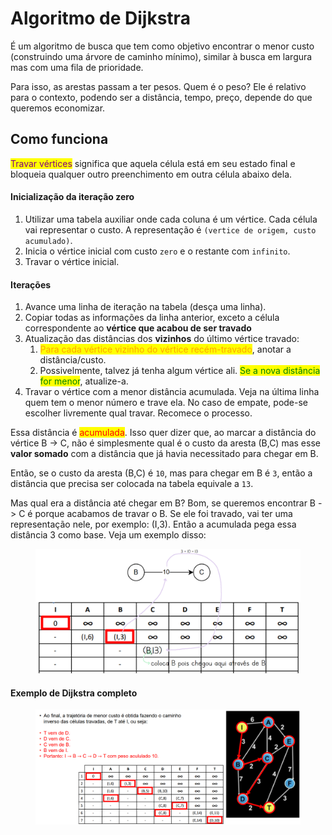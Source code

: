 # Algoritmo de Dijkstra

É um algoritmo de busca que tem como objetivo encontrar o menor custo (construindo uma árvore de caminho mínimo), similar à busca em largura mas com uma fila de prioridade.

Para isso, as arestas passam a ter pesos. Quem é o peso? Ele é relativo para o contexto, podendo ser a distância, tempo, preço, depende do que queremos economizar.

## Como funciona

<mark style="color:purple;">Travar vértices</mark> significa que aquela célula está em seu estado final e bloqueia qualquer outro preenchimento em outra célula abaixo dela.

#### Inicialização da iteração zero

1. Utilizar uma tabela auxiliar onde cada coluna é um vértice. Cada célula vai representar o custo. A representação é `(vertice de origem, custo acumulado)`.
2. Inicia o vértice inicial com custo `zero` e o restante com `infinito`.
3. Travar o vértice inicial.

#### Iterações

1. Avance uma linha de iteração na tabela (desça uma linha).
2. Copiar todas as informações da linha anterior, exceto a célula correspondente ao **vértice que acabou de ser travado**
3. Atualização das distâncias dos **vizinhos** do último vértice travado:
   1. <mark style="color:orange;">Para cada vértice vizinho do vértice recém-travado</mark>, anotar a distância/custo.
   2. Possivelmente, talvez já tenha algum vértice ali. <mark style="color:green;">Se a nova distância for menor</mark>, atualize-a.
4. Travar o vértice com a menor distância acumulada. Veja na última linha quem tem o menor número e trave ela. No caso de empate, pode-se escolher livremente qual travar. Recomece o processo.

Essa distância é <mark style="color:red;">acumulada</mark>. Isso quer dizer que, ao marcar a distância do vértice B -> C, não é simplesmente qual é o custo da aresta (B,C) mas esse **valor somado** com a distância que já havia necessitado para chegar em B.

Então, se o custo da aresta (B,C) é `10`, mas para chegar em B é `3`, então a distância que precisa ser colocada na tabela equivale a `13`.

Mas qual era a distância até chegar em B? Bom, se queremos encontrar B -> C é porque acabamos de travar o B. Se ele foi travado, vai ter uma representação nele, por exemplo: (I,3). Então a acumulada pega essa distância 3 como base. Veja um exemplo disso:

<figure><img src="../../../.gitbook/assets/custo acumulado dijkstra.png" alt=""><figcaption></figcaption></figure>

#### Exemplo de &#xD;&#xD;Dijkstra completo

<figure><img src="../../../.gitbook/assets/Exemplo de Dijkstra completo.png" alt=""><figcaption></figcaption></figure>
